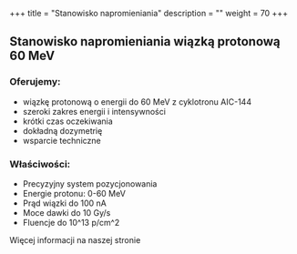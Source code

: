 

+++ title = "Stanowisko napromieniania" description = "" weight = 70 +++

## Stanowisko napromieniania wiązką protonową 60 MeV

### Oferujemy:

- wiązkę protonową o energii do 60 MeV z cyklotronu AIC-144
- szeroki zakres energii i intensywności
- krótki czas oczekiwania
- dokładną dozymetrię
- wsparcie techniczne

### Właściwości:
- Precyzyjny system pozycjonowania
- Energie protonu: 0-60 MeV
- Prąd wiązki do 100 nA
- Moce dawki do 10 Gy/s
- Fluencje do 10^13 p/cm^2

Więcej informacji na naszej stronie